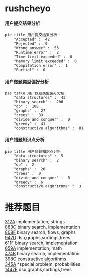 # rushcheyo

<!-- tabs:start -->



#### **用户提交结果分析**

```mermaid
pie title 用户提交结果分析
    "Accepted" :  42
    "Rejected" :  0
    "Wrong answer" :  53
    "Runtime error" :  2
    "Time limit exceeded" :  0
    "Memory limit exceeded" :  0
    "Compilation error" :  1
    "Partial" :  0
```

#### **用户做题类型偏好分析**

```mermaid
pie title 用户做题类型偏好分析
    "data structures" :  43
    "binary search" :  206
    "dp" :  108
    "graphs" :  27
    "trees" :  89
    "divide and conquer" :  0
    "greedy" :  41
    "constructive algorithms" :  81
```
#### **用户错题知识点分析**

```mermaid
pie title 用户错题知识点分析
    "data structures" :  5
    "binary search" :  2
    "dp" :  2
    "graphs" :  20
    "trees" :  0
    "divide and conquer" :  0
    "greedy" :  6
    "constructive algorithms" :  3
```



<!-- tabs:end -->
# 推荐题目
[312A](https://codeforces.com/contest/312/problem/A)		implementation,
                        strings		  
[883C](https://codeforces.com/contest/883/problem/C)		binary search,
                        implementation		  
[808F](https://codeforces.com/contest/808/problem/F)		binary search,
                        flows,
                        graphs		  
[947D](https://codeforces.com/contest/947/problem/D)		dsu,graphs,sortings,trees		  
[611F](https://codeforces.com/contest/611/problem/F)		binary search,
                        implementation		  
[659A](https://codeforces.com/contest/659/problem/A)		implementation,
                        math		  
[474B](https://codeforces.com/contest/474/problem/B)		binary search,
                        implementation		  
[398C](https://codeforces.com/contest/398/problem/C)		constructive algorithms		  
[345A](https://codeforces.com/contest/345/problem/A)		*special problem,
                        probabilities		  
[1447E](https://codeforces.com/contest/1447/problem/E)		dsu,graphs,sortings,trees		  

